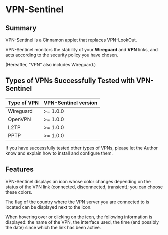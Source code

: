 # VPN-Sentinel

## Summary

VPN-Sentinel is a Cinnamon applet that replaces VPN-LookOut.

VPN-Sentinel monitors the stability of your **Wireguard** and **VPN** links, and acts according to the security policy you have chosen.

(Hereafter, "VPN" also includes Wireguard.)

## Types of VPNs Successfully Tested with VPN-Sentinel

| Type of VPN | VPN-Sentinel version |
|-------------|----------------------|
|Wireguard    | >= 1.0.0             |
|OpenVPN      | >= 1.0.0             |
|L2TP         | >= 1.0.0             |
|PPTP         | >= 1.0.0             |

If you have successfully tested other types of VPNs, please let the Author know and explain how to install and configure them.

## Features

VPN-Sentinel displays an icon whose color changes depending on the status of the VPN link (connected, disconnected, transient); you can choose these colors.

The flag of the country where the VPN server you are connected to is located can be displayed next to the icon.

When hovering over or clicking on the icon, the following information is displayed: the name of the VPN, the interface used, the time (and possibly the date) since which the link has been active.

